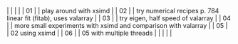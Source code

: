 |    |   |                                                                |
| 01 |   | play around with xsimd                                         |
| 02 |   | try numerical recipes p. 784 linear fit (fitab), uses valarray |
| 03 |   | try eigen, half speed of valarray                              |
| 04 |   | more small experiments with xsimd and comparison with valarray |
| 05 |   | 02 using xsimd                                                 |
| 06 |   | 05 with multiple threads                                       |
|    |   |                                                                |
